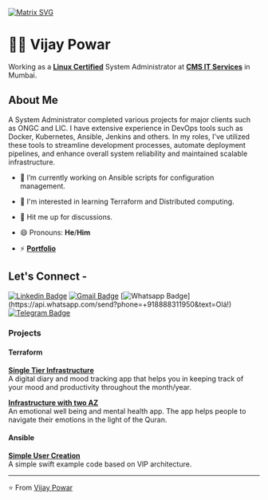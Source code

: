 [![Matrix SVG](https://raw.githubusercontent.com/rodrigograca31/rodrigograca31/master/matrix.svg)](https://www.youtube.com/watch?v=SDkAGkd4NLc)
# :man_technologist: Vijay Powar

Working as a <a href="https://rhtapps.redhat.com/verify?certId=200-035-061"> <b>Linux Certified</b></a> System Administrator at <a href="https://www.cmsitservices.com/"> <b>CMS IT Services</b></a> in Mumbai. 

## About Me
A System Administrator completed various projects for major clients such as ONGC and LIC. I have extensive experience in DevOps tools such as Docker, Kubernetes, Ansible, Jenkins and others. In my roles, I've utilized these tools to streamline development processes, automate deployment pipelines, and enhance overall system reliability and maintained scalable infrastructure.

- 🔭 I’m currently working on Ansible scripts for configuration management.

- 🌱 I'm interested in learning Terraform and Distributed computing.

- 💬 Hit me up for discussions.

- 😄 Pronouns: **He**/**Him**


- ⚡ <a href="https://vijaypowar4.github.io"> <b>Portfolio</b></a>

## Let's Connect -
 
[![Linkedin Badge](https://img.shields.io/badge/-vijaypowar7-blue?style=flat-square&logo=Linkedin&logoColor=white&link=https://www.linkedin.com/in/vijaypowar/)](https://www.linkedin.com/in/vijaypowar7)
[![Gmail Badge](https://img.shields.io/badge/-vijaypowar4@gmail.com-c14438?style=flat-square&logo=Gmail&logoColor=white&link=mailto:vijaypowar4@gmail.com)](mailto:vijaypowar4@gmail.com)
[![Whatsapp Badge](https://img.shields.io/badge/-Whatsapp-4CA143?style=flat-square&labelColor=4CA143&logo=whatsapp&logoColor=white&link=https://api.whatsapp.com/send?phone=+918888311950&text=Olá!)](https://api.whatsapp.com/send?phone=+918888311950&text=Olá!)
[![Telegram Badge](https://img.shields.io/badge/-powarvijay-1ca0f1?style=flat-square&labelColor=1ca0f1&logo=telegram&logoColor=white&link=https://t.me/powarvijay)](https://t.me/powarvijay)

### Projects
#### Terraform 
[**Single Tier Infrastructure**](https://github.com/) <br />A digital diary and mood tracking app that helps you in keeping track of your mood and productivity throughout the month/year.
<br />

[**Infrastructure with two AZ**](https://github.com/) <br />An emotional well being and mental health app. The app helps people to navigate their emotions in the light of the Quran.
<br />

#### Ansible
[**Simple User Creation**](https://github.com/) <br />A simple swift example code based on VIP architecture.
<br />

<hr/>

⭐ From [Vijay Powar](https://github.com/vijaypowar4)

